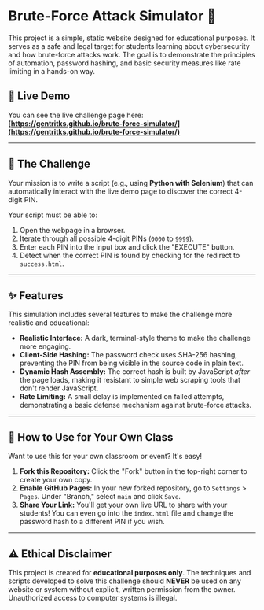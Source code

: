 # Brute-Force Attack Simulator 🎯

This project is a simple, static website designed for educational purposes. It serves as a safe and legal target for students learning about cybersecurity and how brute-force attacks work. The goal is to demonstrate the principles of automation, password hashing, and basic security measures like rate limiting in a hands-on way.

## 🚀 Live Demo

You can see the live challenge page here:
**[https://gentritks.github.io/brute-force-simulator/](https://gentritks.github.io/brute-force-simulator/)**



---

## 🎯 The Challenge

Your mission is to write a script (e.g., using **Python with Selenium**) that can automatically interact with the live demo page to discover the correct 4-digit PIN.

Your script must be able to:
1.  Open the webpage in a browser.
2.  Iterate through all possible 4-digit PINs (`0000` to `9999`).
3.  Enter each PIN into the input box and click the "EXECUTE" button.
4.  Detect when the correct PIN is found by checking for the redirect to `success.html`.

---

## ✨ Features

This simulation includes several features to make the challenge more realistic and educational:

* **Realistic Interface:** A dark, terminal-style theme to make the challenge more engaging.
* **Client-Side Hashing:** The password check uses SHA-256 hashing, preventing the PIN from being visible in the source code in plain text.
* **Dynamic Hash Assembly:** The correct hash is built by JavaScript *after* the page loads, making it resistant to simple web scraping tools that don't render JavaScript.
* **Rate Limiting:** A small delay is implemented on failed attempts, demonstrating a basic defense mechanism against brute-force attacks.

---

## 🔧 How to Use for Your Own Class

Want to use this for your own classroom or event? It's easy!

1.  **Fork this Repository:** Click the "Fork" button in the top-right corner to create your own copy.
2.  **Enable GitHub Pages:** In your new forked repository, go to `Settings` > `Pages`. Under "Branch," select `main` and click `Save`.
3.  **Share Your Link:** You'll get your own live URL to share with your students! You can even go into the `index.html` file and change the password hash to a different PIN if you wish.

---

## ⚠️ Ethical Disclaimer

This project is created for **educational purposes only**. The techniques and scripts developed to solve this challenge should **NEVER** be used on any website or system without explicit, written permission from the owner. Unauthorized access to computer systems is illegal.
